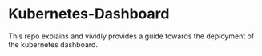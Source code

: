# Kubernetes-Dashboard
This repo explains and vividly provides a guide towards the deployment of the kubernetes dashboard.
